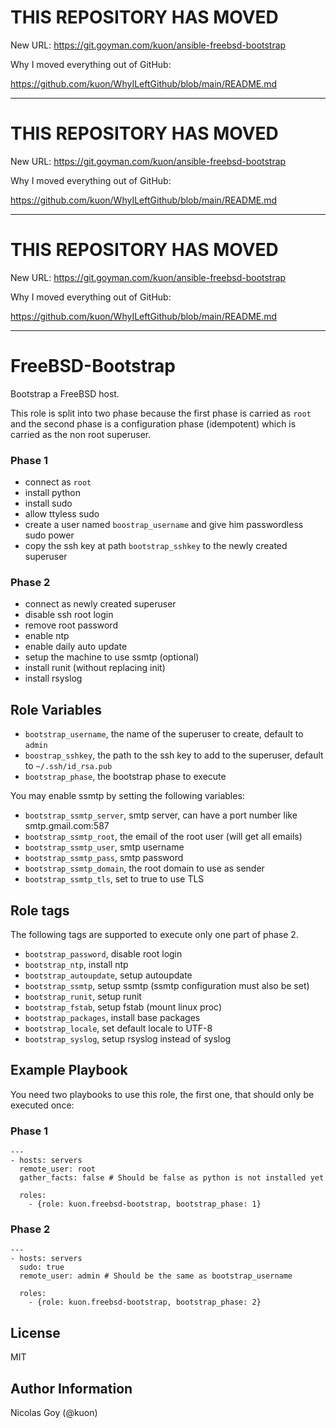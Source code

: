 
# THIS REPOSITORY HAS MOVED

New URL: https://git.goyman.com/kuon/ansible-freebsd-bootstrap

Why I moved everything out of GitHub:

https://github.com/kuon/WhyILeftGithub/blob/main/README.md

----


# THIS REPOSITORY HAS MOVED

New URL: https://git.goyman.com/kuon/ansible-freebsd-bootstrap

Why I moved everything out of GitHub:

https://github.com/kuon/WhyILeftGithub/blob/main/README.md

----


# THIS REPOSITORY HAS MOVED

New URL: https://git.goyman.com/kuon/ansible-freebsd-bootstrap

Why I moved everything out of GitHub:

https://github.com/kuon/WhyILeftGithub/blob/main/README.md

----

FreeBSD-Bootstrap
=================

Bootstrap a FreeBSD host.

This role is split into two phase because the first phase is carried
as `root` and the second phase is a configuration phase (idempotent) which
is carried as the non root superuser.

### Phase 1

- connect as `root`
- install python
- install sudo
- allow ttyless sudo
- create a user named `boostrap_username` and give him passwordless sudo power
- copy the ssh key at path `bootstrap_sshkey` to the newly created superuser

### Phase 2

- connect as newly created superuser
- disable ssh root login
- remove root password
- enable ntp
- enable daily auto update
- setup the machine to use ssmtp (optional)
- install runit (without replacing init)
- install rsyslog



Role Variables
--------------

- `bootstrap_username`, the name of the superuser to create, default to `admin`
- `boostrap_sshkey`, the path to the ssh key to add to the superuser, default
  to `~/.ssh/id_rsa.pub`
- `bootstrap_phase`, the bootstrap phase to execute

You may enable ssmtp by setting the following variables:

- `bootstrap_ssmtp_server`, smtp server, can have a port number like
  smtp.gmail.com:587
- `bootstrap_ssmtp_root`, the email of the root user (will get all emails)
- `bootstrap_ssmtp_user`, smtp username
- `bootstrap_ssmtp_pass`, smtp password
- `bootstrap_ssmtp_domain`, the root domain to use as sender
- `bootstrap_ssmtp_tls`, set to true to use TLS


Role tags
---------

The following tags are supported to execute only one part of phase 2.

- `bootstrap_password`, disable root login
- `bootstrap_ntp`, install ntp
- `bootstrap_autoupdate`, setup autoupdate
- `bootstrap_ssmtp`, setup ssmtp (ssmtp configuration must also be set)
- `bootstrap_runit`, setup runit
- `bootstrap_fstab`, setup fstab (mount linux proc)
- `bootstrap_packages`, install base packages
- `bootstrap_locale`, set default locale to UTF-8
- `bootstrap_syslog`, setup rsyslog instead of syslog

Example Playbook
----------------

You need two playbooks to use this role, the first one, that should only be
executed once:


### Phase 1

    ---
    - hosts: servers
      remote_user: root
      gather_facts: false # Should be false as python is not installed yet

      roles:
        - {role: kuon.freebsd-bootstrap, bootstrap_phase: 1}

### Phase 2

    ---
    - hosts: servers
      sudo: true
      remote_user: admin # Should be the same as bootstrap_username

      roles:
        - {role: kuon.freebsd-bootstrap, bootstrap_phase: 2}


License
-------

MIT

Author Information
------------------

Nicolas Goy (@kuon)
